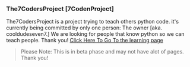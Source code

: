 ### The7CodersProject [7CodenProject]
The7CodersProject is a project trying to teach others python code. it's currently being committed by only one person: The owner [aka. cooldudeseven7.] We are looking for people that know python  so we can teach people. Thank you!
[Click Here To Go To the learning page](My1stProject.html)
> Please Note: This is in beta phase and may not have alot of pages. Thank you!
